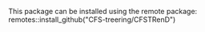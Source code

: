 This package can be installed using the remote package: 
remotes::install_github("CFS-treering/CFSTRenD")
